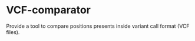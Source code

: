# VCF-comparator
Provide a tool to compare positions presents inside variant call format (VCF files).
